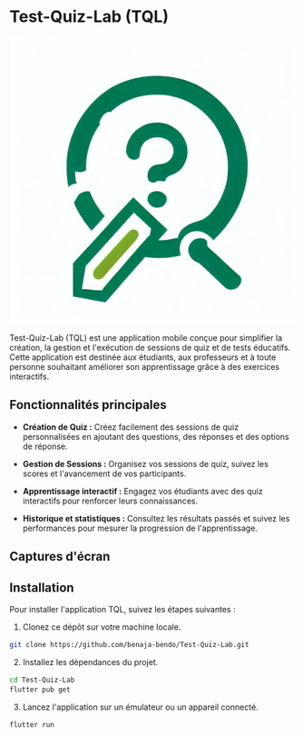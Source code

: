 # Test-Quiz-Lab (TQL)

![TQL Logo](assets/images/tql_logo.jpeg)

Test-Quiz-Lab (TQL) est une application mobile conçue pour simplifier la création, la gestion et
l'exécution de sessions de quiz et de tests éducatifs. Cette application est destinée aux étudiants,
aux professeurs et à toute personne souhaitant améliorer son apprentissage grâce à des exercices
interactifs.

## Fonctionnalités principales

- **Création de Quiz :** Créez facilement des sessions de quiz personnalisées en ajoutant des
  questions, des réponses et des options de réponse.

- **Gestion de Sessions :** Organisez vos sessions de quiz, suivez les scores et l'avancement de vos
  participants.

- **Apprentissage interactif :** Engagez vos étudiants avec des quiz interactifs pour renforcer
  leurs connaissances.

- **Historique et statistiques :** Consultez les résultats passés et suivez les performances pour
  mesurer la progression de l'apprentissage.

## Captures d'écran

## Installation

Pour installer l'application TQL, suivez les étapes suivantes :

1. Clonez ce dépôt sur votre machine locale.

```bash
git clone https://github.com/benaja-bendo/Test-Quiz-Lab.git
```

2. Installez les dépendances du projet.

```bash
cd Test-Quiz-Lab
flutter pub get
```

3. Lancez l'application sur un émulateur ou un appareil connecté.

```bash
flutter run
```


